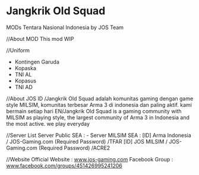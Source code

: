 # Jangkrik Old Squad

MODs Tentara Nasional Indonesia by JOS Team

//About MOD
This mod WIP

//Uniform
- Kontingen Garuda
- Kopaska
- TNI AL
- Kopasus
- TNI AD

//About JOS
ID /Jangkrik Old Squad adalah komunitas gaming dengan game style MILSIM, komunitas terbesar Arma 3 di indonesia dan paling aktif. kami bermain setiap hari
EN/Jangkrik Old Squad is a gaming community with MILSIM as playing style, the largest community of Arma 3 in Indonesia and the most active. we play everyday

//Server List
Server Public SEA : -
Server MILSIM SEA : [ID] Arma Indonesia / JOS-Gaming.com (Required Password) /TFAR
                    [ID] JOS MILSIM / JOS-Gaming.com (Required Password) /ACRE2

//Website
Official Website  : www.jos-gaming.com
Facebook Group    : www.facebook.com/groups/451426995241206
